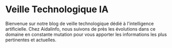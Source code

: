 # Veille Technologique IA

Bienvenue sur notre blog de veille technologique dédié à l'intelligence artificielle. Chez Aidalinfo, nous suivons de près les évolutions dans ce domaine en constante mutation pour vous apporter les informations les plus pertinentes et actuelles.
